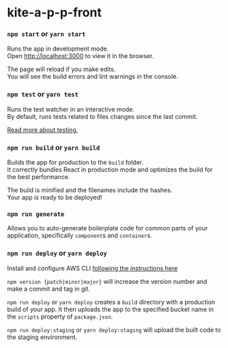 # kite-a-p-p-front

### `npm start` or `yarn start`

Runs the app in development mode.<br>
Open [http://localhost:3000](http://localhost:3000) to view it in the browser.

The page will reload if you make edits.<br>
You will see the build errors and lint warnings in the console.

### `npm test` or `yarn test`

Runs the test watcher in an interactive mode.<br>
By default, runs tests related to files changes since the last commit.

[Read more about testing.](https://github.com/facebookincubator/create-react-app/blob/master/packages/react-scripts/template/README.md#running-tests)

### `npm run build` or `yarn build`

Builds the app for production to the `build` folder.<br>
It correctly bundles React in production mode and optimizes the build for the best performance.

The build is minified and the filenames include the hashes.<br>
Your app is ready to be deployed!

### `npm run generate`

Allows you to auto-generate boilerplate code for common parts of your
application, specifically `component`s and `container`s.

### `npm run deploy` or `yarn deploy`

Install and configure AWS CLI [following the instructions here](https://docs.aws.amazon.com/cli/latest/userguide/installing.html)

`npm version {patch|minor|major}` will increase the version number and make a commit and tag in git.

`npm run deploy` or `yarn deploy` creates a `build` directory with a production build of your app. It then uploads the app to the specified bucket name in the `scripts` property of `package.json`.

`npm run deploy:staging` or `yarn deploy:staging` will upload the built code to the staging environment.